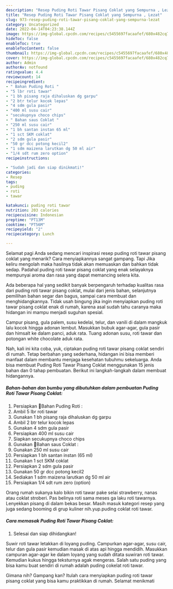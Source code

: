 ```yaml
---
description: "Resep Puding Roti Tawar Pisang Coklat yang Sempurna , Lezat"
title: "Resep Puding Roti Tawar Pisang Coklat yang Sempurna , Lezat"
slug: 973-resep-puding-roti-tawar-pisang-coklat-yang-sempurna-lezat
category: Uncategorized
date: 2022-04-14T04:23:38.144Z
image: https://img-global.cpcdn.com/recipes/c5455697facaafef/680x482cq70/puding-roti-tawar-pisang-coklat-foto-resep-utama.jpg
hideToc: false
enableToc: true
enableTocContent: false
thumbnail: https://img-global.cpcdn.com/recipes/c5455697facaafef/680x482cq70/puding-roti-tawar-pisang-coklat-foto-resep-utama.jpg
cover: https://img-global.cpcdn.com/recipes/c5455697facaafef/680x482cq70/puding-roti-tawar-pisang-coklat-foto-resep-utama.jpg
author: Admin
authorAv: notfound
ratingvalue: 4.4
reviewcount: 14
recipeingredient:
- " Bahan Puding Roti "
- "5 lbr roti tawar"
- "1 bh pisang raja dihaluskan dg garpu"
- "2 btr telur kocok lepas"
- "4 sdm gula pasir"
- "400 ml susu cair"
- "secukupnya choco chips"
- " Bahan saus Coklat "
- "250 ml susu cair"
- "1 bh santan instan 65 ml"
- "1 sct SKM coklat"
- "2 sdm gula pasir"
- "50 gr dcc potong kecil2"
- "1 sdm maizena larutkan dg 50 ml air"
- "1/4 sdt rum zero option"
recipeinstructions:

- "Sudah jadi dan siap dinikmati!"
categories:
- Resep
tags:
- puding
- roti
- tawar

katakunci: puding roti tawar 
nutrition: 203 calories
recipecuisine: Indonesian
preptime: "PT13M"
cooktime: "PT56M"
recipeyield: "2"
recipecategory: Lunch

---
```



Selamat pagi Anda sedang mencari inspirasi resep puding roti tawar pisang coklat yang menarik? Cara menyiapkannya sangat gampang. Tapi Jika keliru mengolah maka hasilnya tidak akan memuaskan dan bahkan tidak sedap. Padahal puding roti tawar pisang coklat yang enak selayaknya mempunyai aroma dan rasa yang dapat memancing selera kita.


Ada beberapa hal yang sedikit banyak berpengaruh terhadap kualitas rasa dari puding roti tawar pisang coklat, mulai dari jenis bahan, selanjutnya pemilihan bahan segar dan bagus, sampai cara membuat dan menghidangkannya. Tidak usah bingung jika ingin menyiapkan puding roti tawar pisang coklat enak di rumah, karena asal sudah tahu caranya maka hidangan ini mampu menjadi suguhan spesial.

Campur pisang, gula palem, susu kedelai, telur, dan vanili di dalam mangkuk lalu kocok hingga adonan lembut. Masukkan bubuk agar-agar, gula pasir dan himsalt ke dalam panci, aduk rata. Tuang adonan susu, roti tawar dan potongan white chocolate aduk rata.


Nah, kali ini kita coba, yuk, ciptakan puding roti tawar pisang coklat sendiri di rumah. Tetap berbahan yang sederhana, hidangan ini bisa memberi manfaat dalam membantu menjaga kesehatan tubuhmu sekeluarga. Anda bisa membuat Puding Roti Tawar Pisang Coklat menggunakan 15 jenis bahan dan 0 tahap pembuatan. Berikut ini langkah-langkah dalam membuat hidangannya.

<!--inarticleads1-->

##### Bahan-bahan dan bumbu yang dibutuhkan dalam pembuatan Puding Roti Tawar Pisang Coklat:

1. Persiapkan  🍮Bahan Puding Roti :
1. Ambil 5 lbr roti tawar
1. Gunakan 1 bh pisang raja dihaluskan dg garpu
1. Ambil 2 btr telur kocok lepas
1. Gunakan 4 sdm gula pasir
1. Persiapkan 400 ml susu cair
1. Siapkan secukupnya choco chips
1. Gunakan  🍮Bahan saus Coklat :
1. Gunakan 250 ml susu cair
1. Persiapkan 1 bh santan instan (65 ml)
1. Gunakan 1 sct SKM coklat
1. Persiapkan 2 sdm gula pasir
1. Gunakan 50 gr dcc potong kecil2
1. Sediakan 1 sdm maizena larutkan dg 50 ml air
1. Persiapkan 1/4 sdt rum zero (option)


Orang rumah sukanya kalo bikin roti tawar pake selai strawberry, nanas atau coklat stroberi. Pas belinya roti sama meses ga laku roti tawarnya. Lenyekkan pisang di dalam bekas besar. Masih masuk kategori resep yang juga sedang booming di grup kuliner nih.yup.puding coklat roti tawar. 

<!--inarticleads2-->

##### Cara memasak Puding Roti Tawar Pisang Coklat:


1. Selesai dan siap dihidangkan!

Suwir roti tawar letakkan di loyang puding. Campurkan agar-agar, susu cair, telur dan gula pasir kemudian masak di atas api hingga mendidih. Masukkan campuran agar-agar ke dalam loyang yang sudah ditata suwiran roti tawar. Kemudian kukus hingga teksturnya agak mengeras. Salah satu puding yang bisa kamu buat sendiri di rumah adalah puding cokelat roti tawar. 

Gimana nih? Gampang kan? Itulah cara menyiapkan puding roti tawar pisang coklat yang bisa kamu praktikkan di rumah. Selamat menikmati
